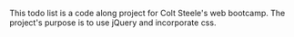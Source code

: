 This todo list is a code along project for Colt Steele's web bootcamp. The project's purpose is to use jQuery and incorporate css.